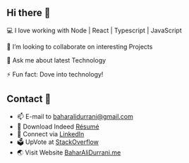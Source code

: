 ## Hi there 👋

💻 I love working with Node | React | Typescript | JavaScript

👯 I’m looking to collaborate on interesting Projects

💬 Ask me about latest Technology

⚡ Fun fact: Dove into technology!


## Contact 🤝
- 📫 E-mail to baharalidurrani@gmail.com
- 📄 Download Indeed [Résumé](https://my.indeed.com/p/bahara-vl69hbd)
- 🔗 Connect via [LinkedIn](https://linkedin.com/in/BaharAliDurrani)
- 🗳 UpVote at [StackOverflow](https://stackoverflow.com/users/9486457)
- 🌏 Visit Website [BaharAliDurrani.me](https://BaharAliDurrani.me)
